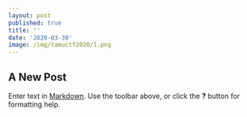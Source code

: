 ```yaml
---
layout: post
published: true
title: ''
date: '2020-03-30'
image: /img/tamuctf2020/1.png
---
```

## A New Post

Enter text in [Markdown](http://daringfireball.net/projects/markdown/). Use the toolbar above, or click the **?** button for formatting help.
